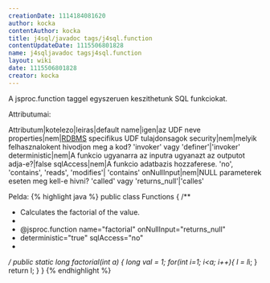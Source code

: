 ```yaml
---
creationDate: 1114184081620 
author: kocka 
contentAuthor: kocka 
title: j4sql/javadoc tags/j4sql.function 
contentUpdateDate: 1115506801828 
name: j4sqljavadoc tagsj4sql.function 
layout: wiki 
date: 1115506801828 
creator: kocka 
---
```

A jsproc.function taggel egyszeruen keszithetunk SQL funkciokat.

Attributumai:

Attributum|kotelezo|leiras|default
name|igen|az UDF neve
properties|nem|[RDBMS](../../RDBMS.html) specifikus UDF tulajdonsagok
security|nem|melyik felhasznalokent hivodjon meg a kod? 'invoker' vagy 'definer'|'invoker'
deterministic|nem|A funkcio ugyanarra az inputra ugyanazt az outputot adja-e?|false
sqlAccess|nem|A funkcio adatbazis hozzaferese. 'no', 'contains', 'reads', 'modifies'| 'contains'
onNullInput|nem|NULL parameterek eseten meg kell-e hivni? 'called' vagy 'returns_null'|'calles'


Pelda:
{% highlight java %}
public class Functions \{
  /**
   * Calculates the factorial of the value.
   * 
   * @jsproc.function name="factorial" onNullInput="returns_null" 
   * deterministic="true" sqlAccess="no"
   *
   */
  public static long factorial(int a) \{
    long val = 1;
    for(int i=1; i<a; i++)\{
      l = l*i;
    \}
    return l;
  \}
\}
{% endhighlight %}
